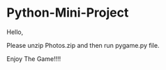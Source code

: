 # Python-Mini-Project
Hello,

Please unzip Photos.zip and then run pygame.py file.

Enjoy The Game!!!!
